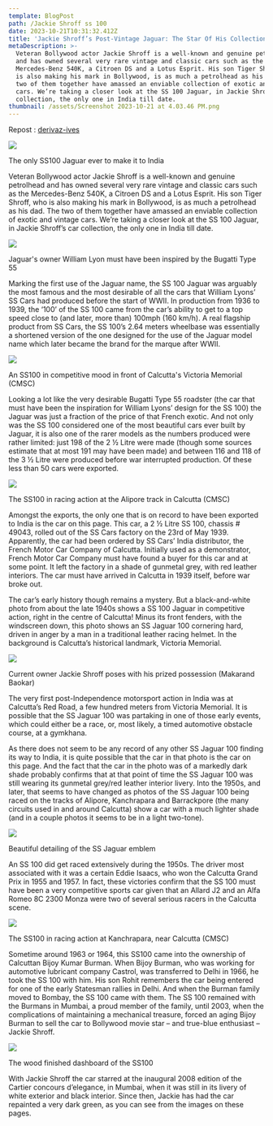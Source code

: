 ```yaml
---
template: BlogPost
path: /Jackie Shroff ss 100
date: 2023-10-21T10:31:32.412Z
title: 'Jackie Shroff’s Post-Vintage Jaguar: The Star Of His Collection'
metaDescription: >-
  Veteran Bollywood actor Jackie Shroff is a well-known and genuine petrolhead
  and has owned several very rare vintage and classic cars such as the
  Mercedes-Benz 540K, a Citroen DS and a Lotus Esprit. His son Tiger Shroff, who
  is also making his mark in Bollywood, is as much a petrolhead as his dad. The
  two of them together have amassed an enviable collection of exotic and vintage
  cars. We’re taking a closer look at the SS 100 Jaguar, in Jackie Shroff’s car
  collection, the only one in India till date.
thumbnail: /assets/Screenshot 2023-10-21 at 4.03.46 PM.png
---
```

Repost : [derivaz-ives](https://magazine.derivaz-ives.com/)

[](https://magazine.derivaz-ives.com/)![](https://magazine.derivaz-ives.com/content/images/2021/09/_MMB5853-copy.jpg)

The only SS100 Jaguar ever to make it to India

Veteran Bollywood actor Jackie Shroff is a well-known and genuine petrolhead and has owned several very rare vintage and classic cars such as the Mercedes-Benz 540K, a Citroen DS and a Lotus Esprit. His son Tiger Shroff, who is also making his mark in Bollywood, is as much a petrolhead as his dad. The two of them together have amassed an enviable collection of exotic and vintage cars. We’re taking a closer look at the SS 100 Jaguar, in Jackie Shroff’s car collection, the only one in India till date.

![](https://magazine.derivaz-ives.com/content/images/2021/07/001-021.jpg)

Jaguar's owner William Lyon must have been inspired by the Bugatti Type 55

Marking the first use of the Jaguar name, the SS 100 Jaguar was arguably the most famous and the most desirable of all the cars that William Lyons’ SS Cars had produced before the start of WWII. In production from 1936 to 1939, the ‘100’ of the SS 100 came from the car’s ability to get to a top speed close to (and later, more than) 100mph (160 km/h). A real flagship product from SS Cars, the SS 100’s 2.64 meters wheelbase was essentially a shortened version of the one designed for the use of the Jaguar model name which later became the brand for the marque after WWII.

![](https://magazine.derivaz-ives.com/content/images/2021/07/001-016.jpg)

An SS100 in competitive mood in front of Calcutta's Victoria Memorial (CMSC)

Looking a lot like the very desirable Bugatti Type 55 roadster (the car that must have been the inspiration for William Lyons’ design for the SS 100) the Jaguar was just a fraction of the price of that French exotic. And not only was the SS 100 considered one of the most beautiful cars ever built by Jaguar, it is also one of the rarer models as the numbers produced were rather limited: just 198 of the 2 ½ Litre were made (though some sources estimate that at most 191 may have been made) and between 116 and 118 of the 3 ½ Litre were produced before war interrupted production. Of these less than 50 cars were exported.

![](https://magazine.derivaz-ives.com/content/images/2021/07/001-022.jpg)

The SS100 in racing action at the Alipore track in Calcutta (CMSC)

Amongst the exports, the only one that is on record to have been exported to India is the car on this page. This car, a 2 ½ Litre SS 100, chassis # 49043, rolled out of the SS Cars factory on the 23rd of May 1939. Apparently, the car had been ordered by SS Cars’ India distributor, the French Motor Car Company of Calcutta. Initially used as a demonstrator, French Motor Car Company must have found a buyer for this car and at some point. It left the factory in a shade of gunmetal grey, with red leather interiors. The car must have arrived in Calcutta in 1939 itself, before war broke out.

The car’s early history though remains a mystery. But a black-and-white photo from about the late 1940s shows a SS 100 Jaguar in competitive action, right in the centre of Calcutta! Minus its front fenders, with the windscreen down, this photo shows an SS Jaguar 100 cornering hard, driven in anger by a man in a traditional leather racing helmet. In the background is Calcutta’s historical landmark, Victoria Memorial.

![](https://magazine.derivaz-ives.com/content/images/2021/07/001-023.JPG)

Current owner Jackie Shroff poses with his prized possession (Makarand Baokar)

The very first post-Independence motorsport action in India was at Calcutta’s Red Road, a few hundred meters from Victoria Memorial. It is possible that the SS Jaguar 100 was partaking in one of those early events, which could either be a race, or, most likely, a timed automotive obstacle course, at a gymkhana.

As there does not seem to be any record of any other SS Jaguar 100 finding its way to India, it is quite possible that the car in that photo is the car on this page. And the fact that the car in the photo was of a markedly dark shade probably confirms that at that point of time the SS Jaguar 100 was still wearing its gunmetal grey/red leather interior livery. Into the 1950s, and later, that seems to have changed as photos of the SS Jaguar 100 being raced on the tracks of Alipore, Kanchrapara and Barrackpore (the many circuits used in and around Calcutta) show a car with a much lighter shade (and in a couple photos it seems to be in a light two-tone).

![](https://magazine.derivaz-ives.com/content/images/2021/09/_MMB5912.jpg)

Beautiful detailing of the SS Jaguar emblem

An SS 100 did get raced extensively during the 1950s. The driver most associated with it was a certain Eddie Isaacs, who won the Calcutta Grand Prix in 1955 and 1957. In fact, these victories confirm that the SS 100 must have been a very competitive sports car given that an Allard J2 and an Alfa Romeo 8C 2300 Monza were two of several serious racers in the Calcutta scene.

![](https://magazine.derivaz-ives.com/content/images/2021/07/001-020.jpg)

The SS100 in racing action at Kanchrapara, near Calcutta (CMSC)

Sometime around 1963 or 1964, this SS100 came into the ownership of Calcuttan Bijoy Kumar Burman. When Bijoy Burman, who was working for automotive lubricant company Castrol, was transferred to Delhi in 1966, he took the SS 100 with him. His son Rohit remembers the car being entered for one of the early Statesman rallies in Delhi. And when the Burman family moved to Bombay, the SS 100 came with them. The SS 100 remained with the Burmans in Mumbai, a proud member of the family, until 2003, when the complications of maintaining a mechanical treasure, forced an aging Bijoy Burman to sell the car to Bollywood movie star – and true-blue enthusiast – Jackie Shroff.

![](https://magazine.derivaz-ives.com/content/images/2021/09/_MMB5923-copy.jpg)

The wood finished dashboard of the SS100

With Jackie Shroff the car starred at the inaugural 2008 edition of the Cartier concours d’elegance, in Mumbai, when it was still in its livery of white exterior and black interior. Since then, Jackie has had the car repainted a very dark green, as you can see from the images on these pages.

